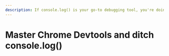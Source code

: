 ```yaml
---
description: If console.log() is your go-to debugging tool, you're doing it wrong 
---
```


# Master Chrome Devtools and ditch console.log()

